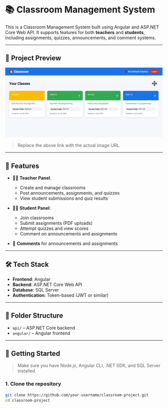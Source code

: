 # 📚 Classroom Management System

This is a Classroom Management System built using Angular and ASP.NET Core Web API. It supports features for both **teachers** and **students**, including assignments, quizzes, announcements, and comment systems.

---

## 📸 Project Preview

![Classroom System Preview](https://raw.githubusercontent.com/shadr862/classroom/main/images/teacher_dashboard.PNG)


> Replace the above link with the actual image URL.

---

## 🔧 Features

- 🧑‍🏫 **Teacher Panel**:
  - Create and manage classrooms
  - Post announcements, assignments, and quizzes
  - View student submissions and quiz results

- 🧑‍🎓 **Student Panel**:
  - Join classrooms
  - Submit assignments (PDF uploads)
  - Attempt quizzes and view scores
  - Comment on announcements and assignments

- 💬 **Comments** for announcements and assignments

---

## 🛠️ Tech Stack

- **Frontend**: Angular
- **Backend**: ASP.NET Core Web API
- **Database**: SQL Server
- **Authentication**: Token-based (JWT or similar)

---

## 📂 Folder Structure

- `api/` – ASP.NET Core backend
- `angular/` – Angular frontend

---

## 🚀 Getting Started

> Make sure you have Node.js, Angular CLI, .NET SDK, and SQL Server installed.

### 1. Clone the repository

```bash
git clone https://github.com/your-username/classroom-project.git
cd classroom-project
